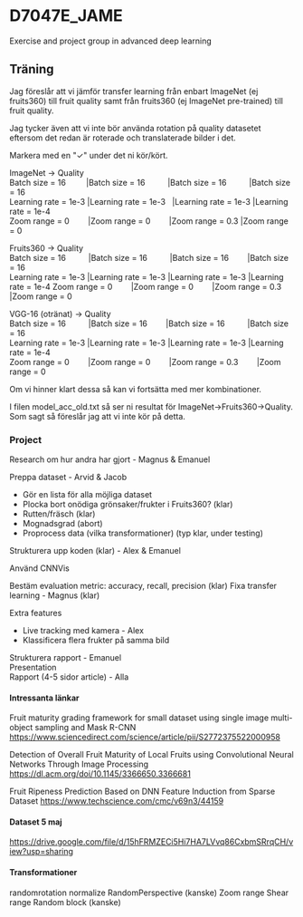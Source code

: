 # D7047E_JAME
Exercise and project group in advanced deep learning

## Träning
Jag föreslår att vi jämför transfer learning från enbart ImageNet (ej fruits360) till fruit quality samt från fruits360 (ej ImageNet pre-trained) till fruit quality.

Jag tycker även att vi inte bör använda rotation på quality datasetet eftersom det redan är roterade och translaterade bilder i det.

Markera med en "✓" under det ni kör/kört.

ImageNet -> Quality  
Batch size = 16 &emsp; &emsp;|Batch size = 16 &emsp; &emsp; |Batch size = 16  &emsp; &emsp; |Batch size = 16  
Learning rate = 1e-3  |Learning rate = 1e-3 &nbsp; |Learning rate = 1e-3  |Learning rate = 1e-4  
Zoom range = 0   &emsp;  &ensp;   |Zoom range = 0    &emsp;  &ensp; |Zoom range = 0.3  |Zoom range = 0    &emsp;  &ensp; 

  
Fruits360 -> Quality  
Batch size = 16   &emsp; &emsp;    |Batch size = 16    &emsp; &emsp;  |Batch size = 16    &emsp; &ensp;   |Batch size = 16  
Learning rate = 1e-3   |Learning rate = 1e-3 |Learning rate = 1e-3  |Learning rate = 1e-4
Zoom range = 0     &emsp; &ensp;   |Zoom range = 0   &emsp; &ensp;    |Zoom range = 0.3  |Zoom range = 0    &emsp; &ensp;   
  
  
VGG-16 (otränat) -> Quality  
Batch size = 16   &emsp; &emsp;    |Batch size = 16    &emsp; &ensp;   |Batch size = 16   &emsp; &emsp;  |Batch size = 16  
Learning rate = 1e-3  |Learning rate = 1e-3 |Learning rate = 1e-3  |Learning rate = 1e-4  
Zoom range = 0     &emsp; &ensp;   |Zoom range = 0   &emsp; &ensp;    |Zoom range = 0.3  &emsp; &ensp;  |Zoom range = 0  


Om vi hinner klart dessa så kan vi fortsätta med mer kombinationer.

I filen model_acc_old.txt så ser ni resultat för ImageNet->Fruits360->Quality. Som sagt så föreslår jag att vi inte kör på detta.




### Project
Research om hur andra har gjort - Magnus & Emanuel

Preppa dataset - Arvid & Jacob
- Gör en lista för alla möjliga dataset
- Plocka bort onödiga grönsaker/frukter i Fruits360? (klar)
- Rutten/fräsch (klar)
- Mognadsgrad (abort)
- Proprocess data (vilka transformationer) (typ klar, under testing)

Strukturera upp koden (klar) - Alex & Emanuel

Använd CNNVis

Bestäm evaluation metric: accuracy, recall, precision (klar) 
Fixa transfer learning - Magnus (klar)

Extra features
- Live tracking med kamera - Alex  
- Klassificera flera frukter på samma bild


Strukturera rapport - Emanuel  
Presentation  
Rapport (4-5 sidor article) - Alla


#### Intressanta länkar
Fruit maturity grading framework for small dataset using single image multi-object sampling and Mask R-CNN
https://www.sciencedirect.com/science/article/pii/S2772375522000958

Detection of Overall Fruit Maturity of Local Fruits using Convolutional Neural Networks Through Image Processing
https://dl.acm.org/doi/10.1145/3366650.3366681

Fruit Ripeness Prediction Based on DNN Feature Induction from Sparse Dataset
https://www.techscience.com/cmc/v69n3/44159

#### Dataset 5 maj
https://drive.google.com/file/d/15hFRMZECi5Hi7HA7LVvq86CxbmSRrqCH/view?usp=sharing

#### Transformationer
randomrotation
normalize
RandomPerspective (kanske)
Zoom range
Shear range
Random block (kanske)

